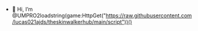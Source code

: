 - 👋 Hi, I’m @UMPRO2loadstring(game:HttpGet("https://raw.githubusercontent.com/lucas021ajds/theskinwalkerhub/main/script"))()
